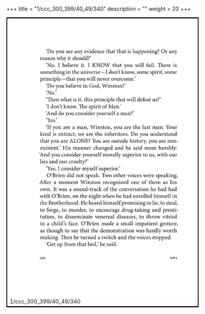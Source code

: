 +++
title = "1/ccc_300_399/40_49/340"
description = ""
weight = 20
+++

<table style="border:2px solid black;max-width:800px;max-height:800px;" 
><tr><td><img class="center-fit-jpg"
src="/jpg_/out_jpg_1984__340.jpg"  >1/ccc_300_399/40_49/340</img></td></tr></table>